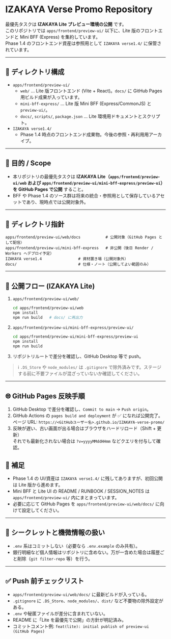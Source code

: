 # IZAKAYA Verse Promo Repository

最優先タスクは **IZAKAYA Lite プレビュー環境の公開** です。  
このリポジトリでは `apps/frontend/preview-ui/` 以下に、Lite 版のフロントエンドと Mini BFF (Express) を集約しています。  
Phase 1.4 のフロントエンド資産は参照用として `IZAKAYA verse1.4/` に保管されています。

---

## 📁 ディレクトリ構成

- `apps/frontend/preview-ui/`
  - `web/` … Lite 版フロントエンド (Vite + React)。`docs/` に GitHub Pages 用ビルド成果が入っています。
  - `mini-bff-express/` … Lite 版 Mini BFF (Express/CommonJS) と `preview-ui/`。
  - `docs/`, `scripts/`, `package.json` … Lite 環境用ドキュメントとスクリプト。
- `IZAKAYA verse1.4/`
  - Phase 1.4 時点のフロントエンド成果物。今後の参照・再利用用アーカイブ。

---

## 🎯 目的 / Scope

- 本リポジトリの最優先タスクは **IZAKAYA Lite（`apps/frontend/preview-ui/web` および `apps/frontend/preview-ui/mini-bff-express/preview-ui`）を GitHub Pages で公開** すること。
- BFF や Phase 1.4 のソース群は将来の統合・参照用として保存しているアセットであり、現時点では公開対象外。

---

## 🧭 ディレクトリ指針

```
apps/frontend/preview-ui/web/docs           # 公開対象（GitHub Pages として配信）
apps/frontend/preview-ui/mini-bff-express   # 非公開（後日 Render / Workers へデプロイ予定）
IZAKAYA verse1.4                # 資材置き場（公開対象外）
docs/                           # 仕様・ノート（公開してよい範囲のみ）
```

---

## 🚀 公開フロー (IZAKAYA Lite)

1. `apps/frontend/preview-ui/web/`  
   ```bash
   cd apps/frontend/preview-ui/web
   npm install
   npm run build   # docs/ に再出力
   ```
2. `apps/frontend/preview-ui/mini-bff-express/preview-ui/`  
   ```bash
   cd apps/frontend/preview-ui/mini-bff-express/preview-ui
   npm install
   npm run build
   ```
3. リポジトリルートで差分を確認し、GitHub Desktop 等で push。

> ℹ️  `.DS_Store` や `node_modules/` は `.gitignore` で除外済みです。ステージする前に不要ファイルが混ざっていないか確認してください。

---

## 🌐 GitHub Pages 反映手順

1. GitHub Desktop で差分を確認し、`Commit to main` → `Push origin`。
2. GitHub Actions の `pages build and deployment` が ✅ になれば公開完了。  
   ページ URL: `https://<GitHubユーザー名>.github.io/IZAKAYA-verse-promo/`
3. 反映が遅い、古い画面が出る場合はブラウザをハードリロード（Shift + 更新）  
   それでも最新化されない場合は `?v=yyyyMMddHHmm` などクエリを付与して確認。

## 📌 補足

- Phase 1.4 の UI/資産は `IZAKAYA verse1.4/` に残してありますが、初回公開は Lite 版から進めます。
- Mini BFF と Lite UI の README / RUNBOOK / SESSION_NOTES は `apps/frontend/preview-ui/` 内にまとまっています。
- 必要に応じて GitHub Pages を `apps/frontend/preview-ui/web/docs/` に向けて設定してください。

---

## 🔐 シークレットと機微情報の扱い

- `.env` 系はコミットしない（必要なら `.env.example` のみ共有）。
- 銀行明細など個人情報はリポジトリに含めない。万が一含めた場合は履歴ごと削除（`git filter-repo` 等）を行う。

---

## ✅ Push 前チェックリスト

- `apps/frontend/preview-ui/web/docs/` に最新ビルドが入っている。
- `.gitignore` に `.DS_Store`、`node_modules/`、`dist/` など不要物の除外設定がある。
- `.env` や秘匿ファイルが差分に含まれていない。
- README に「Lite を最優先で公開」の方針が明記済み。
- コミットコメント例: `feat(lite): initial publish of preview-ui (GitHub Pages)`
